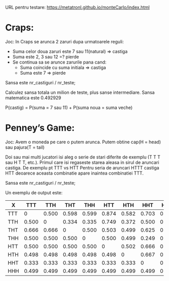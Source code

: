 URL pentru testare: https://metatronl.github.io/monteCarlo/index.html

# Craps:

Joc: In Craps se arunca 2 zaruri dupa urmatoarele reguli:
  - Suma celor doua zaruri este 7 sau 11(natural) => castiga
  - Suma este 2, 3 sau 12 =? pierde
  - Se continua sa se arunce zarurile pana cand:
    - Suma coincide cu suma initiala => castiga
    - Suma este 7 => pierde 

Sansa este nr_castiguri / nr_teste;

Calculez sansa totala un milion de teste, plus sanse intermediare.
Sansa matematica este 0.492929

P(castig) = P(suma = 7 sau 11) + P(suma noua = suma veche)


# Penney’s Game:

Joc: Avem o moneda pe care o putem arunca. Putem obtine cap(H = head) sau pajura(T = tail)

Doi sau mai multi jucatori isi aleg o serie de stari diferite de exemplu (T T T sau H T T, etc.).
Primul care isi regaseste starea aleasa in sirul de aruncari castiga.
De exemplu pt TTT vs HTT
Pentru seria de aruncari HTTT castiga HTT deoarece aceasta combinatie apare inaintea combinatiei TTT.

Sansa este nr_castiguri / nr_teste;

Un exemplu de output este:

| X | TTT | TTH | THT | THH | HTT | HTH | HHT | HHH |
| --- | --- | --- | --- | --- | --- | --- | --- | --- |
| TTT | 0 | 0.500 | 0.598 | 0.599 | 0.874 | 0.582 | 0.703 | 0.500 |
| TTH | 0.500 | 0 | 0.334 | 0.335 | 0.749 | 0.372 | 0.500 | 0.299 |
| THT | 0.666 | 0.666 | 0 | 0.500 | 0.503 | 0.499 | 0.625 | 0.419 |
| THH | 0.500 | 0.500 | 0.500 | 0 | 0.500 | 0.499 | 0.249 | 0.126 |
| HTT | 0.500 | 0.500 | 0.500 | 0.500 | 0 | 0.502 | 0.666 | 0.400 |
| HTH | 0.498 | 0.498 | 0.498 | 0.498 | 0.498 | 0 | 0.667 | 0.402 | 
| HHT | 0.333 | 0.333 | 0.333 | 0.333 | 0.333 | 0.333 | 0 | 0.501 | 
| HHH | 0.499 | 0.499 | 0.499 | 0.499 | 0.499 | 0.499 | 0.499 | 0 |


